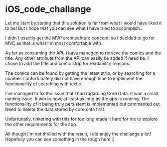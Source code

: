 # iOS_code_challange

Let me start by stating that this solution is far from what I would have liked it to be! But I hope that you can see what I have tried to accomplish...

I didn't exactly get the MVP architechture concept, so I decided to go for MVC as that is what I'm most comfortable with.

As far as consuming the API, I hava maneged to retrieve the comics and the title. Any other attribute from the API can easily be added if need be. I chose to add the title and comic strip for readability reasons.

The comics can be found by getting the latest strip, or by searching for a number. I unfortunately did not have enough time to implement the functionallity of searching with text :(


I've managed to fix the issue that I had ragarding Core Data. It was a small naming issue. It works now, at least as long as the app is running. The functionallity of it being truly persistent is implemented but commented out. Need to delete the data stored  by core data first.

Unfortunatly, tinkering with  this for too long  made it hard for me to explore the other requirements for the app. 

All though I'm not thrilled with the result, I did enjoy the challange a lot! Hopefully you can see something in the rough here :) 
